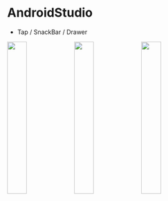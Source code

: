 # AndroidStudio


 - Tap / SnackBar / Drawer
 
<img width="30%" src="https://user-images.githubusercontent.com/59640320/110893241-eba81300-8338-11eb-9165-8126915ddad5.gif"/></center>  <img width="30%" src="https://user-images.githubusercontent.com/59640320/110899289-26fc0f00-8344-11eb-994b-15ca7c883dec.gif"/>  <img width="30%" src="https://user-images.githubusercontent.com/59640320/110900833-bc000780-8346-11eb-9a25-c0bff5f76b6c.mov">


